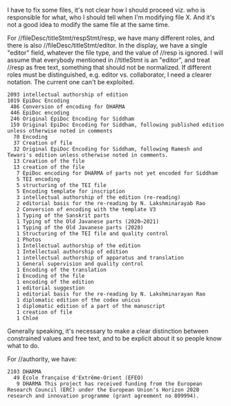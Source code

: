 I have to fix some files, it's not clear how I should proceed viz. who is
responsible for what, who I should tell when I'm modifying file X. And it's not
a good idea to modify the same file at the same time.

For //fileDesc/titleStmt/respStmt/resp, we have many different roles, and there is
also //fileDesc/titleStmt/editor. In the display, we have a single "editor" field,
whatever the file type, and the value of //resp is ignored. I will assume that
everybody mentioned in //titleStmt is an "editor", and treat //resp as free
text, something that should not be normalized. If different roles must be
distinguished, e.g. editor vs. collaborator, I need a clearer notation. The
current one can't be exploited.

    2093 intellectual authorship of edition
    1019 EpiDoc Encoding
     486 Conversion of encoding for DHARMA
     446 EpiDoc encoding
     246 Original EpiDoc Encoding for Siddham
     159 Original EpiDoc Encoding for Siddham, following published edition unless otherwise noted in comments
      70 Encoding
      37 Creation of file
      32 Original EpiDoc Encoding for Siddham, following Ramesh and Tewari's edition unless otherwise noted in comments.
      13 Creation of the file
      13 creation of the file
       7 EpiDoc encoding for DHARMA of parts not yet encoded for Siddham
       5 TEI encoding
       5 structuring of the TEI file
       5 Encoding template for inscription
       3 intellectual authorship of the edition (re-reading)
       2 editorial basis for the re-reading by N. Lakshminarayab Rao
       2 Conversion of encoding with the template V3
       1 Typing of the Sanskrit parts
       1 Typing of the Old Javanese parts (2020–2021)
       1 Typing of the Old Javanese parts (2020)
       1 Structuring of the TEI file and quality control
       1 Photos
       1 Intellectual authorship of the edition
       1 Intellectual authorship of edition
       1 intellectual authorship of apparatus and translation
       1 General supervision and quality control
       1 Encoding of the translation
       1 Encoding of the file
       1 encoding of the edition
       1 editorial suggestion
       1 editorial basis for the re-reading by N. Lakshminarayan Rao
       1 diplomatic edition of the codex unicus
       1 diplomatic edition of a part of the manuscript
       1 creation of file
       1 Chloé

Generally speaking, it's necessary to make a clear distinction between
constrained values and free text, and to be explicit about it so people know
what to do.

For //authority, we have:

    2103 DHARMA
      49 École française d'Extrême-Orient (EFEO)
       9 DHARMA This project has received funding from the European Research Council (ERC) under the European Union's Horizon 2020 research and innovation programme (grant agreement no 809994).
